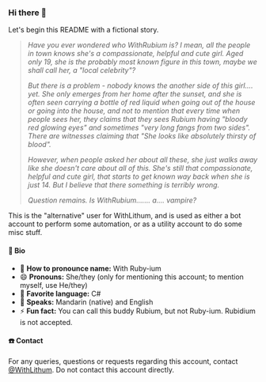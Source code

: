 ### Hi there 👋

Let's begin this README with a fictional story.

> _Have you ever wondered who WithRubium is? I mean, all the people in town knows she's a compassionate, helpful and cute girl. Aged only 19, she is the probably most known figure in this town, maybe we shall call her, a "local celebrity"?_
> 
> _But there is a problem - nobody knows the another side of this girl.... yet. She only emerges from her home after the sunset, and she is often seen carrying a bottle of red liquid when going out of the house or going into the house, and not to mention that every time when people sees her, they claims that they sees Rubium having "bloody red glowing eyes" and sometimes "very long fangs from two sides". There are witnesses claiming that "She looks like absolutely thirsty of blood"._
> 
> _However, when people asked her about all these, she just walks away like she doesn't care about all of this. She's still that compassionate, helpful and cute girl, that starts to get known way back when she is just 14. But I believe that there something is terribly wrong._
>
> _Question remains. Is WithRubium....... a.... vampire?_

This is the "alternative" user for WithLithum, and is used as either a bot account to perform some automation, or as a utility account to do some misc stuff.

#### 📰 Bio
* 📛 **How to pronounce name:** With Ruby-ium
* 😄 **Pronouns:** She/they (only for mentioning this account; to mention myself, use He/they)
* 🙂 **Favorite language:** C#
* 🚛 **Speaks:** Mandarin (native) and English
* ⚡ **Fun fact:** You can call this buddy Rubium, but not Ruby-ium. Rubidium is not accepted.

#### ☎️ Contact
For any queries, questions or requests regarding this account, contact [@WithLithum](https://github.com/WithLithum). Do not contact this account directly.
